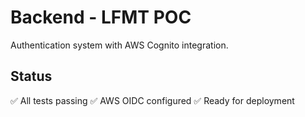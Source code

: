 # Backend - LFMT POC

Authentication system with AWS Cognito integration.

## Status
✅ All tests passing
✅ AWS OIDC configured
✅ Ready for deployment


